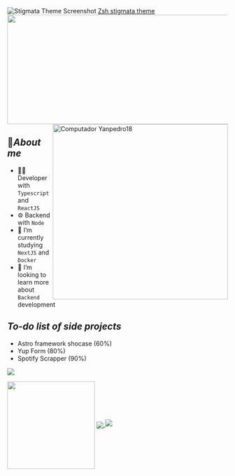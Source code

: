  
   
<img src="https://github.com/VLtim43/VLtim43/assets/69370181/2f3bc66b-a513-4777-bc53-e4d62e1e09d8" alt="Stigmata Theme Screenshot">
<a href="https://github.com/VLtim43/stigmata.zsh-theme">Zsh stigmata theme</a>


<img src="./ezgif.com-gif-maker.gif"  width="1000px" height="250px"> 
<img src="https://www.alura.com.br/assets/img/imersoes/carreira-tech/submarino-recorte-2-red.1598018822.png" min-width="400px" max-width="400px" width="400px" align="right" alt="Computador Yanpedro18">

<h2>📇<i>About me</i></h2>

- 👨‍💻 Developer with `Typescript` and `ReactJS`
- ⚙️ Backend with `Node` 
- 🔭 I’m currently studying `NextJS` and `Docker`
- 👯 I’m looking to learn more about `Backend` development

<h2><i>To-do list of side projects</i></h2>

-  Astro framework shocase (60%)
-  Yup Form (80%)
-  Spotify Scrapper (90%)


<img align="center" src="https://github-readme-activity-graph.vercel.app/graph?username=VLtim43&theme=dracula&hide_border=true&show_icons=true"/> 
<br>     

<img height=200 align="center" src="https://vltim43-readme-stats.vercel.app/api?username=VLtim43&theme=transparent&hide_border=true&rank_icon=github" /></a>
<a href="https://github.com/VLtim43">
  <img  align="center" src="https://vltim43-readme-stats.vercel.app/api/top-langs?username=VLtim43&layout=compact&langs_count=20&card_width=320&theme=transparent&hide_border=true" />
</a>
<a href="https://github.com/VLtim43">
  <img src="https://github-readme-stats.vercel.app/api/wakatime?username=VLtim43&layout=compact&&langs_count=8&theme=transparent&hide=ezhil,assembly,python&hide_border=true" />
</a>
